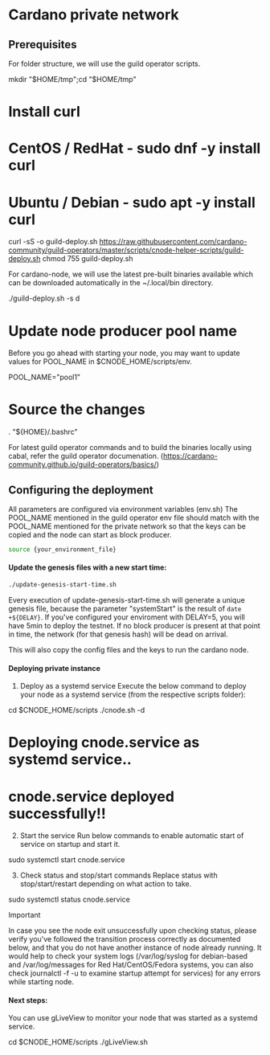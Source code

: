 # Cardano private network

## Prerequisites

For folder structure, we will use the guild operator scripts.

mkdir "$HOME/tmp";cd "$HOME/tmp"
# Install curl
# CentOS / RedHat - sudo dnf -y install curl
# Ubuntu / Debian - sudo apt -y install curl
curl -sS -o guild-deploy.sh https://raw.githubusercontent.com/cardano-community/guild-operators/master/scripts/cnode-helper-scripts/guild-deploy.sh
chmod 755 guild-deploy.sh

For cardano-node, we will use the latest pre-built binaries available which can be downloaded automatically in the ~/.local/bin directory.

./guild-deploy.sh -s d

# Update node producer pool name 
Before you go ahead with starting your node, you may want to update values for POOL_NAME in $CNODE_HOME/scripts/env.

POOL_NAME="pool1"

# Source the changes

. "${HOME}/.bashrc"


For latest guild operator commands and to build the binaries locally using cabal, refer the guild operator documenation.
(https://cardano-community.github.io/guild-operators/basics/)

       
## Configuring the deployment

All parameters are configured via environment variables (env.sh)
The POOL_NAME mentioned in the guild operator env file should match with the POOL_NAME mentioned for the private network so that the keys can be copied and the node can start as block producer.


```bash
source {your_environment_file}
```

#### Update the genesis files with a new start time:

```bash
./update-genesis-start-time.sh
```

Every execution of update-genesis-start-time.sh will generate a unique genesis file, because the parameter "systemStart" is the result of `date +${DELAY}`. If you've configured your enviroment with DELAY=5, you will have 5min to deploy the testnet. If no block producer is present at that point in time, the network (for that genesis hash) will be dead on arrival. 

This will also copy the config files and the keys to run the cardano node.

#### Deploying private instance

1. Deploy as a systemd service
Execute the below command to deploy your node as a systemd service (from the respective scripts folder):

cd $CNODE_HOME/scripts
./cnode.sh -d
# Deploying cnode.service as systemd service..
# cnode.service deployed successfully!!

2. Start the service
Run below commands to enable automatic start of service on startup and start it.

sudo systemctl start cnode.service

3. Check status and stop/start commands Replace status with stop/start/restart depending on what action to take.

sudo systemctl status cnode.service


Important

In case you see the node exit unsuccessfully upon checking status, please verify you've followed the transition process correctly as documented below, and that you do not have another instance of node already running. It would help to check your system logs (/var/log/syslog for debian-based and /var/log/messages for Red Hat/CentOS/Fedora systems, you can also check journalctl -f -u <service> to examine startup attempt for services) for any errors while starting node.


#### Next steps:

You can use gLiveView to monitor your node that was started as a systemd service.


cd $CNODE_HOME/scripts
./gLiveView.sh
